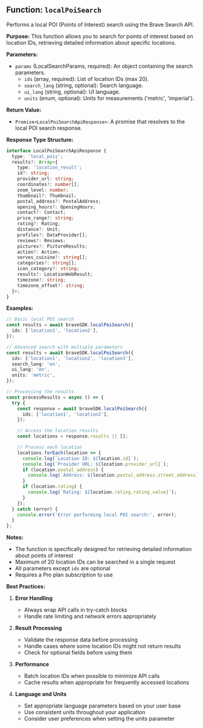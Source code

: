 ## Function: `localPoiSearch`

Performs a local POI (Points of Interest) search using the Brave Search API.

**Purpose:**
This function allows you to search for points of interest based on location IDs, retrieving detailed information about specific locations.

**Parameters:**

- `params` (LocalSearchParams, required): An object containing the search parameters.
  - `ids` (array<string>, required): List of location IDs (max 20).
  - `search_lang` (string, optional): Search language.
  - `ui_lang` (string, optional): UI language.
  - `units` (enum, optional): Units for measurements ('metric', 'imperial').

**Return Value:**

- `Promise<LocalPoiSearchApiResponse>`: A promise that resolves to the local POI search response.

**Response Type Structure:**

```typescript
interface LocalPoiSearchApiResponse {
  type: 'local_pois';
  results?: Array<{
    type: 'location_result';
    id?: string;
    provider_url: string;
    coordinates?: number[];
    zoom_level: number;
    thumbnail?: Thumbnail;
    postal_address?: PostalAddress;
    opening_hours?: OpeningHours;
    contact?: Contact;
    price_range?: string;
    rating?: Rating;
    distance?: Unit;
    profiles?: DataProvider[];
    reviews?: Reviews;
    pictures?: PictureResults;
    action?: Action;
    serves_cuisine?: string[];
    categories?: string[];
    icon_category?: string;
    results?: LocationWebResult;
    timezone?: string;
    timezone_offset?: string;
  }>;
}
```

**Examples:**

```typescript
// Basic local POI search
const results = await braveSDK.localPoiSearch({
  ids: ['location1', 'location2'],
});

// Advanced search with multiple parameters
const results = await braveSDK.localPoiSearch({
  ids: ['location1', 'location2', 'location3'],
  search_lang: 'en',
  ui_lang: 'en',
  units: 'metric',
});

// Processing the results
const processResults = async () => {
  try {
    const response = await braveSDK.localPoiSearch({
      ids: ['location1', 'location2'],
    });

    // Access the location results
    const locations = response.results || [];

    // Process each location
    locations.forEach(location => {
      console.log(`Location ID: ${location.id}`);
      console.log(`Provider URL: ${location.provider_url}`);
      if (location.postal_address) {
        console.log(`Address: ${location.postal_address.street_address}`);
      }
      if (location.rating) {
        console.log(`Rating: ${location.rating.rating_value}`);
      }
    });
  } catch (error) {
    console.error('Error performing local POI search:', error);
  }
};
```

**Notes:**

- The function is specifically designed for retrieving detailed information about points of interest
- Maximum of 20 location IDs can be searched in a single request
- All parameters except `ids` are optional
- Requires a Pro plan subscription to use

**Best Practices:**

1. **Error Handling**

   - Always wrap API calls in try-catch blocks
   - Handle rate limiting and network errors appropriately

2. **Result Processing**

   - Validate the response data before processing
   - Handle cases where some location IDs might not return results
   - Check for optional fields before using them

3. **Performance**

   - Batch location IDs when possible to minimize API calls
   - Cache results when appropriate for frequently accessed locations

4. **Language and Units**
   - Set appropriate language parameters based on your user base
   - Use consistent units throughout your application
   - Consider user preferences when setting the units parameter
